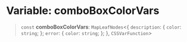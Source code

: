 # Variable: comboBoxColorVars

> `const` **comboBoxColorVars**: `MapLeafNodes`\<\{ `description`: \{ `color`: `string`; \}; `error`: \{ `color`: `string`; \}; \}, `CSSVarFunction`\>
